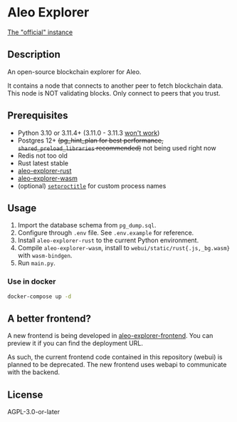 # Aleo Explorer

[The "official" instance](https://testnet.aleoscan.io)

## Description

An open-source blockchain explorer for Aleo.

It contains a node that connects to another peer to fetch blockchain data. This node is NOT validating blocks. Only
connect to peers that you trust.

## Prerequisites

* Python 3.10 or 3.11.4+ (3.11.0 - 3.11.3 [won't work](https://github.com/python/cpython/pull/103514))
* Postgres 12+ ~~(pg_hint_plan for best performance, `shared_preload_libraries` recommended)~~ not being used right now
* Redis not too old
* Rust latest stable
* [aleo-explorer-rust](https://github.com/HarukaMa/aleo-explorer-rust)
* [aleo-explorer-wasm](https://github.com/HarukaMa/aleo-explorer-wasm)
* (optional) [`setproctitle`](https://pypi.org/project/setproctitle/) for custom process names

## Usage

1. Import the database schema from `pg_dump.sql`.
2. Configure through `.env` file. See `.env.example` for reference.
3. Install `aleo-explorer-rust` to the current Python environment.
4. Compile `aleo-explorer-wasm`, install to `webui/static/rust{.js,_bg.wasm}` with `wasm-bindgen`. 
5. Run `main.py`.

### Use in docker

```bash
docker-compose up -d
```

## A better frontend?

A new frontend is being developed in [aleo-explorer-frontend](https://github.com/HarukaMa/aleo-explorer-frontend). You can preview it if you can find the deployment URL.

As such, the current frontend code contained in this repository (webui) is planned to be deprecated. The new frontend uses webapi to communicate with the backend. 

## License

AGPL-3.0-or-later
